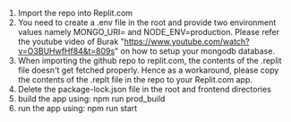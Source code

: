 1) Import the repo into Replit.com
2) You need to create a .env file in the root and provide two environment values namely MONGO_URI=<your mongo db string with password and database name> and NODE_ENV=production.
   Please refer the youtube video of Burak "https://www.youtube.com/watch?v=O3BUHwfHf84&t=809s" on how to setup your mongodb database.
3)  When importing the github repo to replit.com, the contents of the .replit file doesn't get fetched properly. Hence as a workaround, please copy the contents of the .replt file
 in the repo to your Replit.com app.
4) Delete the package-lock.json file in the root and frontend directories
5) build the app using: npm run prod_build
6) run the app using: npm run start

